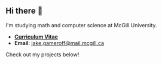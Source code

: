 ## Hi there 👋

I'm studying math and computer science at McGill University.

- [**Curriculum Vitae**](https://github.com/jakegameroff/CV/blob/main/cv.pdf)
- **Email**: [jake.gameroff@mail.mcgill.ca](mailto:jake.gameroff@mail.mcgill.ca)

Check out my projects below!
